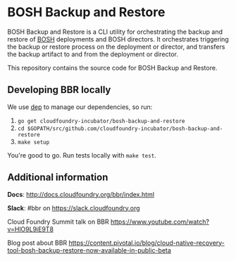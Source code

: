 # BOSH Backup and Restore

BOSH Backup and Restore is a CLI utility for orchestrating the backup and restore of [BOSH](https://bosh.io/) deployments and BOSH directors. It orchestrates triggering the backup or restore process on the deployment or director, and transfers the backup artifact to and from the deployment or director.

This repository contains the source code for BOSH Backup and Restore.

## Developing BBR locally

We use [dep](https://github.com/golang/dep) to manage our dependencies, so run:

1. `go get cloudfoundry-incubator/bosh-backup-and-restore`
1. `cd $GOPATH/src/github.com/cloudfoundry-incubator/bosh-backup-and-restore`
1. `make setup`

You're good to go. Run tests locally with `make test`.

## Additional information

**Docs**: http://docs.cloudfoundry.org/bbr/index.html

**Slack**: #bbr on https://slack.cloudfoundry.org

Cloud Foundry Summit talk on BBR https://www.youtube.com/watch?v=HlO9L9iE9T8

Blog post about BBR https://content.pivotal.io/blog/cloud-native-recovery-tool-bosh-backup-restore-now-available-in-public-beta

